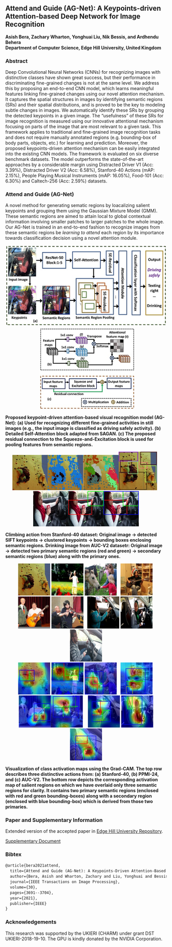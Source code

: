 ## Attend and Guide (AG-Net): A Keypoints-driven Attention-based Deep Network for Image Recognition 
**Asish Bera, Zachary Wharton, Yonghuai Liu, Nik Bessis, and Ardhendu Behera**<br/>
**Department of Computer Science, Edge Hill University, United Kingdom**

### Abstract
Deep Convolutional Neural Networks (CNNs) for recognizing images with distinctive classes have shown great success, but their performance in discriminating fine-grained changes is not at the same level. We address this by proposing an end-to-end CNN model, which learns meaningful features linking fine-grained changes using our novel attention mechanism. It captures the spatial structures in images by identifying semantic regions (SRs) and their spatial distributions, and is proved to be the key to modeling subtle changes in images. We automatically identify these SRs by grouping the detected keypoints in a given image. The “usefulness” of these SRs for image recognition is measured using our innovative attentional mechanism focusing on parts of the image that are most relevant to a given task. This framework applies to traditional and fine-grained image recognition tasks and does not require manually annotated regions (e.g. bounding-box of body parts, objects, etc.) for learning and prediction. Moreover, the proposed keypoints-driven attention mechanism can be easily integrated into the existing CNN models. The framework is evaluated on six diverse benchmark datasets. The model outperforms the state-of-the-art approaches by a considerable margin using Distracted Driver V1 (Acc: 3.39%), Distracted Driver V2 (Acc: 6.58%), Stanford-40 Actions (mAP: 2.15%), People Playing Musical Instruments (mAP: 16.05%), Food-101 (Acc: 6.30%) and Caltech-256 (Acc: 2.59%) datasets.

### Attend and Guide (AG-Net)
A novel method for generating sematic regions by loacalizing salient keypoints and grouping them using the Gaussian Mixture Model (GMM). These semantic regions are aimed to attain local to global contextual information involving smaller patches to larger patches to the whole image. Our AG-Net is trained in an end-to-end fashion to recognize images from these semantic regions be _learning to attend_ each region by its importance towards classification decision using a novel attention module. 

<p align="center">
<img src="1a.jpg"/>&nbsp;&nbsp;<img src="1B_C.jpg"/></p>

**Proposed keypoint-driven attention-based visual recognition model (AG-Net): (a) Used for recognizing different fine-grained activities in still images (e.g., the input image is classified as driving safely activity). (b) Detailed Self-Attention block adapted from SAGAN. (c) The proposed residual connection to the Squeeze-and-Excitation block is used for pooling features from semantic regions.**

<p align="center">
  <img src="1_climbing_288.jpg" alt="drawing" height="110"/><img src="2_sift_keypoints_climbing.jpg" alt="drawing" height="110"/><img src="3grp_keypoints_climbing.jpg" alt="drawing" height="110"/><img src="4_output_climbing.jpg" alt="drawing" height="120"/>&nbsp;&nbsp;<img src="Drinking_V2.jpg" alt="drawing" height="110"/><img src="Drinking_V2_PRs.jpg" alt="drawing" height="110"/><img src="Drinking_V2_SRs.jpg" alt="drawing" height="110"/></p>  

**Climbing action from Stanford-40 dataset: Original image &#8594; detected SIFT keypoints &#8594; clustered keypoints &#8594; bounding boxes enclosing semantic regions. Drinking image from AUC-V2 datasetr: Original image &#8594; detected two primary semantic regions (red and green) &#8594;  secondary semantic regions (blue) along with the
primary ones.**

<p align="center"><img src="1_climbing_288.jpg" alt="drawing" height="100"/>&nbsp;<img src="blowing_bubbles_155.jpg" alt="drawing" height="100"/>&nbsp;<img src="feeding_a_horse_064.jpg" alt="drawing" height="100"/>&nbsp;&nbsp;&nbsp;<img src="Norm_Play_Guitar_141_0.jpg" alt="drawing" height="100"/>&nbsp;<img src="Norm_With_Guitar_161_0.jpg" alt="drawing" height="100"/>&nbsp;<img src="Norm_Play_Violin_131_0.jpg" alt="drawing" height="100"/>&nbsp;&nbsp;&nbsp;<img src="C1_186_V2.jpg" alt="drawing" height="100"/>&nbsp;<img src="C1_197_V2.jpg" alt="drawing" height="100"/>&nbsp;<img src="C1_278_V2.jpg" alt="drawing" height="100"/><br/><img src="output1_6_climbing_288.jpg" alt="drawing" height="100"/>&nbsp;<img src="output0_6_blowing_bubbles_155.jpg" alt="drawing" height="100"/>&nbsp;<img src="output3_6_feeding_a_horse_064.jpg" alt="drawing" height="100"/>&nbsp;&nbsp;&nbsp;<img src="output1_5_Norm_Play_Guitar_141_0.jpg" alt="drawing" height="100"/>&nbsp;<img src="output6_7_Norm_With_Guitar_161_0.jpg" alt="drawing" height="100"/><img src="output3_5_Norm_Play_Violin_131_0.jpg" alt="drawing" height="100"/>&nbsp;&nbsp;&nbsp;&nbsp;<img src="output1_2_C1_186_V2.jpg" alt="drawing" height="100"/>&nbsp;<img src="output4_6_C1_197_V2.jpg" alt="drawing" height="100"/><img src="output2_3_C1_278_V2.jpg" alt="drawing" height="100"/></p>

**Visualization of class activation maps using the Grad-CAM. The top row describes three distinctive actions from: (a) Stanford-40, (b) PPMI-24, and (c) AUC-V2. The bottom row depicts the corresponding activation map of salient regions on which we have overlaid only three semantic regions for clarity. It contains two primary semantic regions (enclosed with red and green bounding-boxes) along with a secondary region (enclosed with blue bounding-box) which is derived from those two primaries.**

### Paper and Supplementary Information
Extended version of the accepted paper in [Edge Hill University Repository](https://research.edgehill.ac.uk/ws/files/37514277/IEEE_TIP_AG_Net.pdf).

[Supplementary Document](Supplementary-TIP-22638-2020.final.pdf)
### Bibtex
```markdown
@article{bera2021attend,
  title={Attend and Guide (AG-Net): A Keypoints-Driven Attention-Based Deep Network for Image Recognition},
  author={Bera, Asish and Wharton, Zachary and Liu, Yonghuai and Bessis, Nik and Behera, Ardhendu},
  journal={IEEE Transactions on Image Processing},
  volume={30},
  pages={3691--3704},
  year={2021},
  publisher={IEEE}
}
```

### Acknowledgements

This research was supported by the UKIERI (CHARM) under grant DST UKIERI-2018-19-10. The GPU is kindly donated by the NVIDIA Corporation.
